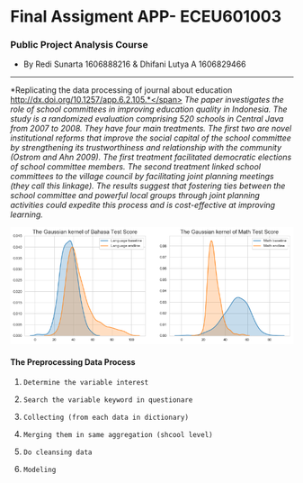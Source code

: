 Final Assigment APP- ECEU601003
==========================
### Public Project Analysis Course
* By Redi Sunarta 1606888216 & Dhifani Lutya A 1606829466

---
<span style="size:5"> *Replicating the data processing of journal about education http://dx.doi.org/10.1257/app.6.2.105.*</span>
*The paper investigates the role of school committees in improving education quality in Indonesia. The study is a randomized evaluation comprising 520 schools in Central Java from 2007 to 2008. They have four main treatments. The first two are novel institutional reforms that improve the social capital of the school committee by strengthening its trustworthiness and relationship with the community (Ostrom and Ahn 2009). The first treatment facilitated democratic elections of school committee members. The second treatment linked school committees to the village council by facilitating joint planning meetings (they call this linkage). The results suggest that fostering ties between the school committee and powerful local groups through joint planning activities could expedite this process and is cost-effective at improving learning.*

![](test_scoredist.png)

#### The Preprocessing Data Process
1.     Determine the variable interest 
2.     Search the variable keyword in questionare
3.     Collecting (from each data in dictionary) 
4.     Merging them in same aggregation (shcool level) 
5.     Do cleansing data 
6.     Modeling
